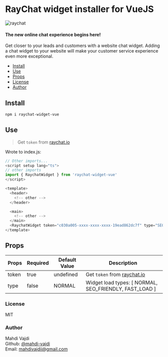 # RayChat widget installer for VueJS

![raychat][logo]

#### The new online chat experience begins here!

Get closer to your leads and customers with a website chat widget. Adding a chat widget to your website will make your customer service experience even more exceptional.

- [Install](#install)
- [Use](#use)
- [Props](#props)
- [License](#license)
- [Author](#author)

## Install

```bash
npm i raychat-widget-vue
```

## Use

> Get `token` from [raychat.io][raychat-landing]

Wrote to index.js:

```js
// Other imports...
<script setup lang="ts">
// other imports
import { RaychatWidget } from 'raychat-widget-vue'
</script>

<template>
  <header>
    <!-- other -->
  </header>

  <main>
    <!-- other -->
  </main>
  <RaychatWidget token="c030a005-xxxx-xxxx-xxxx-19ead862dc7f" type="SEO_FRIENDLY"/>
</template>
```

## Props

| Props | Required | Default Value | Description                                            |
| ----- | -------- | ------------- | ------------------------------------------------------ |
| token | true     | undefined     | Get `token` from [raychat.io][raychat-get-token]       |
| type  | false    | NORMAL        | Widget load types: [ NORMAL, SEO_FRIENDLY, FAST_LOAD ] |

### License

MIT

### Author

Mahdi Vajdi<br>
Github: [@mahdi-vajdi][author-github]<br>
Email: [mahdivajdii@gmail.com][author-email]<br>

[logo]: https://raychat.io/_next/static/media/raychat-logo-english.486d7b96.svg
[raychat-landing]: https://raychat.io/signup
[raychat-get-token]: https://raychat.io/dashboard/widget-installation
[author-github]: https://github.com/mahdi-vajdi
[author-email]: mailto:mahdivajdii@gmail.com
